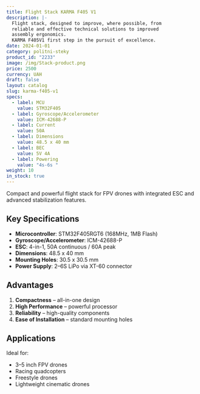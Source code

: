 ```yaml
---
title: Flight Stack KARMA F405 V1
description: |-
  Flight stack, designed to improve, where possible, from
  reliable and effective technical solutions to improved
  assembly ergonomics.
  KARMA F405V1 first step in the pursuit of excellence.
date: 2024-01-01
category: politni-steky
product_id: "2233"
image: /img/Stack-product.png
price: 2500
currency: UAH
draft: false
layout: catalog
slug: karma-f405-v1
specs:
  - label: MCU
    value: STM32F405
  - label: Gyroscope/Accelerometer
    value: ICM-42688-P
  - label: Current
    value: 50A
  - label: Dimensions
    value: 48.5 x 40 mm
  - label: BEC
    value: 5V 4A
  - label: Powering
    value: "4s-6s "
weight: 10
in_stock: true
---
```


Compact and powerful flight stack for FPV drones with integrated ESC and advanced stabilization features.

## Key Specifications

- **Microcontroller**: STM32F405RGT6 (168MHz, 1MB Flash)
- **Gyroscope/Accelerometer**: ICM-42688-P
- **ESC**: 4-in-1, 50A continuous / 60A peak
- **Dimensions**: 48.5 x 40 mm
- **Mounting Holes**: 30.5 x 30.5 mm
- **Power Supply**: 2–6S LiPo via XT-60 connector

## Advantages

1. **Compactness** – all-in-one design  
2. **High Performance** – powerful processor  
3. **Reliability** – high-quality components  
4. **Ease of Installation** – standard mounting holes  

## Applications

Ideal for:
- 3–5 inch FPV drones  
- Racing quadcopters  
- Freestyle drones  
- Lightweight cinematic drones  
